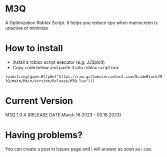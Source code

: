 # M3Q
A Optimization Roblox Script. It helps you reduce cpu when mainscreen is unactive or minimize
# How to install
+ Install a roblox script executor (e.g: JJSploit)
+ Copy code below and paste it into roblox script box

`loadstring(game:HttpGet"https://raw.githubusercontent.com/ScadeBlock/M3Q/main/Main/Version/Release/M3Q.lua")()` 

# Current Version
M3Q 1.0.4 (RELEASE DATE:March 16 2023 - 03.16.2023)
# Having problems?
You can create a post in Issues page and i will answer as soon as i can.
